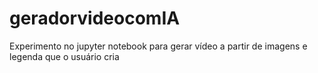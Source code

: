 # geradorvideocomIA
Experimento no jupyter notebook para gerar vídeo a partir de imagens e legenda que o usuário cria
